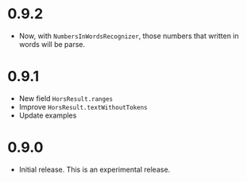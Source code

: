 # 0.9.2

- Now, with `NumbersInWordsRecognizer`, those numbers that written in words will be parse.

# 0.9.1

- New field `HorsResult.ranges`
- Improve `HorsResult.textWithoutTokens`
- Update examples

# 0.9.0

- Initial release.
  This is an experimental release.